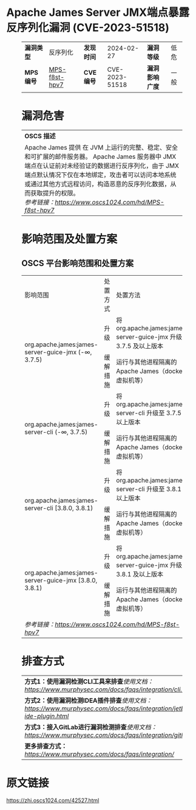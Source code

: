 # Apache James Server JMX端点暴露 反序列化漏洞 (CVE-2023-51518)
<figure class="wp-block-table">
    <table>
        <tbody>
        <tr>
            <td><strong>漏洞类型</strong></td>
            <td>反序列化</td>
            <td><strong>发现时间</strong></td>
            <td>2024-02-27</td>
            <td><strong>漏洞等级</strong></td>
            <td>低危</td>
        </tr>
        <tr>
            <td><strong>MPS编号</strong></td>
            <td><a href="https://www.oscs1024.com/hd/MPS-f8st-hpv7">MPS-f8st-hpv7</a></td>
            <td><strong>CVE编号</strong></td>
            <td>CVE-2023-51518</td>
            <td><strong>漏洞影响广度</strong></td>
            <td>一般</td>
        </tr>
        </tbody>
    </table>
</figure>


<figure class="wp-block-table">
    <h1 class="wp-block-heading">漏洞危害</h1>
    <table>
        <tbody>
        <tr>
            <td><strong>OSCS 描述</strong></td>
        </tr>
        <tr>
            <td>Apache James 提供 在 JVM 上运行的完整、稳定、安全和可扩展的邮件服务器。
Apache James 服务器中 JMX 端点在认证前对未经验证的数据进行反序列化，由于 JMX 端点默认情况下仅在本地绑定，攻击者可以访问本地系统或通过其他方式远程访问，构造恶意的反序列化数据，从而获取提升的权限。<br><em>参考链接：<a
                    href="https://www.oscs1024.com/hd/MPS-f8st-hpv7">https://www.oscs1024.com/hd/MPS-f8st-hpv7</a></em>
            </td>
        </tr>
        </tbody>
    </table>
</figure>


<figure class="wp-block-table alignleft">
    <h1 class="wp-block-heading">影响范围及处置方案</h1>
    <h2 class="wp-block-heading"><strong>OSCS</strong> <strong>平台影响范围和处置方案</strong></h2>
    <table>
        <tbody>
        <tr>
            <td>影响范围</td>
            <td>处置方式</td>
            <td>处置方法</td>
        </tr>
        <tr><td rowspan="2">org.apache.james:james-server-guice-jmx (-∞, 3.7.5)</td><td>升级</td><td>将 org.apache.james:james-server-guice-jmx 升级至 3.7.5 及以上版本</td></tr><tr><td>缓解措施</td><td>运行与其他进程隔离的 Apache James（docker/虚拟机等）</td></tr><tr><td rowspan="2">org.apache.james:james-server-cli (-∞, 3.7.5)</td><td>升级</td><td>将 org.apache.james:james-server-cli 升级至 3.7.5 及以上版本</td></tr><tr><td>缓解措施</td><td>运行与其他进程隔离的 Apache James（docker/虚拟机等）</td></tr><tr><td rowspan="2">org.apache.james:james-server-cli [3.8.0, 3.8.1)</td><td>升级</td><td>将 org.apache.james:james-server-cli 升级至 3.8.1 及以上版本</td></tr><tr><td>缓解措施</td><td>运行与其他进程隔离的 Apache James（docker/虚拟机等）</td></tr><tr><td rowspan="2">org.apache.james:james-server-guice-jmx [3.8.0, 3.8.1)</td><td>升级</td><td>将 org.apache.james:james-server-guice-jmx 升级至 3.8.1 及以上版本</td></tr><tr><td>缓解措施</td><td>运行与其他进程隔离的 Apache James（docker/虚拟机等）</td></tr>
        <tr>
            <td colspan="3"><em>参考链接：</em><em><a
                    href="https://www.oscs1024.com/hd/MPS-f8st-hpv7">https://www.oscs1024.com/hd/MPS-f8st-hpv7</a></em></td>
        </tr>
        </tbody>
    </table>
</figure>


<figure class="wp-block-table">
    <h1 class="wp-block-heading">排查方式</h1>
    <table>
        <tbody>
        <tr>
            <td><strong>方式1：使用漏洞检测CLI工具来排查</strong><em>使用文档：<a
                    href="https://www.murphysec.com/docs/faqs/integration/cli.html">https://www.murphysec.com/docs/faqs/integration/cli.html</a></em>
            </td>
        </tr>
        <tr>
            <td><strong>方式2：使用漏洞检测IDEA插件排查</strong><em>使用文档：<a
                    href="https://www.murphysec.com/docs/faqs/integration/jetbrains-ide-plugin.html">https://www.murphysec.com/docs/faqs/integration/jetbrains-ide-plugin.html</a></em>
            </td>
        </tr>
        <tr>
            <td><strong>方式3：接入GitLab进行漏洞检测排查</strong><em>使用文档：<a
                    href="https://www.murphysec.com/docs/faqs/integration/gitlab.html">https://www.murphysec.com/docs/faqs/integration/gitlab.html</a></em>
            </td>
        </tr>
        <tr>
            <td><strong>更多排查方式：</strong><em><a
                    href="https://www.murphysec.com/docs/faqs/integration/">https://www.murphysec.com/docs/faqs/integration/</a></em>
            </td>
        </tr>
        </tbody>
    </table>
</figure>
<h1>原文链接</h1>
<p><a href="https://zhi.oscs1024.com/42527.html">https://zhi.oscs1024.com/42527.html</a></p>
